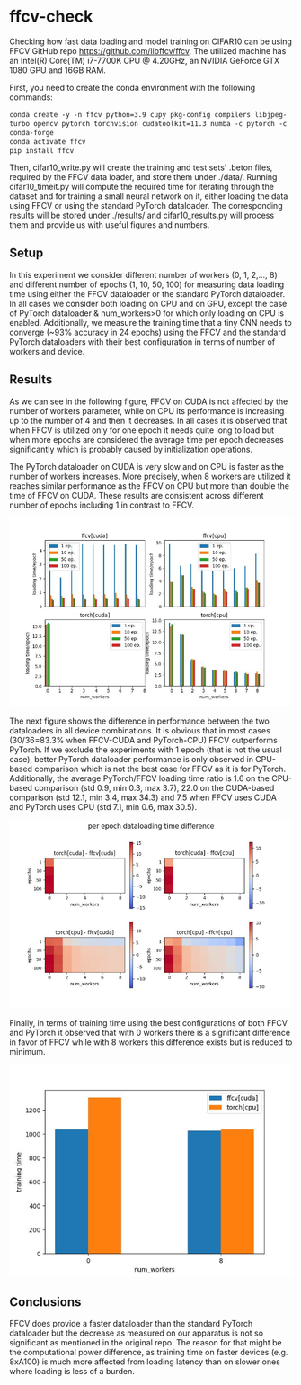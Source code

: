 # ffcv-check
Checking how fast data loading and model training on CIFAR10 can be using FFCV GitHub repo https://github.com/libffcv/ffcv.
The utilized machine has an Intel(R) Core(TM) i7-7700K CPU @ 4.20GHz, an NVIDIA GeForce GTX 1080 GPU
and 16GB RAM.

First, you need to create the conda environment with the following commands:
```
conda create -y -n ffcv python=3.9 cupy pkg-config compilers libjpeg-turbo opencv pytorch torchvision cudatoolkit=11.3 numba -c pytorch -c conda-forge
conda activate ffcv
pip install ffcv
```
Then, cifar10_write.py will create the training and test sets' .beton files, required by the FFCV data loader, and store them under ./data/.
Running cifar10_timeit.py will compute the required time for iterating through the dataset
and for training a small neural network on it, either loading the data using FFCV or using
the standard PyTorch dataloader. The corresponding results will be stored under ./results/
and cifar10_results.py will process them and provide us with useful figures and numbers.

## Setup
In this experiment we consider different number of workers (0, 1, 2,..., 8) and different
number of epochs (1, 10, 50, 100) for measuring data loading time using either the FFCV 
dataloader or the standard PyTorch dataloader. In all cases we consider both loading on CPU
and on GPU, except the case of PyTorch dataloader & num_workers>0 for which only loading 
on CPU is enabled. Additionally, we measure the training time that a tiny CNN needs to converge
(~93% accuracy in 24 epochs) using the FFCV and the standard PyTorch dataloaders with their best configuration
in terms of number of workers and device.

## Results
As we can see in the following figure, FFCV on CUDA is not affected by the number of 
workers parameter, while on CPU its performance is increasing up to the number of 4
and then it decreases. In all cases it is observed that when FFCV is utilized only
for one epoch it needs quite long to load but when more epochs are considered the
average time per epoch decreases significantly which is probably caused by
initialization operations.

The PyTorch dataloader on CUDA is very slow and on CPU is faster as the number of
workers increases. More precisely, when 8 workers are utilized it reaches similar
performance as the FFCV on CPU but more than double the time of FFCV on CUDA.
These results are consistent across different number of epochs including 1 in contrast
to FFCV.

![average data loading time across epochs per dataloader (ffcv, torch), device (cpu, cuda), number of workers and number of epochs](results/cifar10_loading.jpg)

The next figure shows the difference in performance between the two dataloaders
in all device combinations. It is obvious that in most cases (30/36=83.3% when 
FFCV-CUDA and PyTorch-CPU) FFCV outperforms PyTorch. If we exclude the experiments
with 1 epoch (that is not the usual case), better PyTorch dataloader performance 
is only observed in CPU-based comparison which is not the best case for FFCV as 
it is for PyTorch. Additionally, the average PyTorch/FFCV loading time ratio is 1.6
on the CPU-based comparison (std 0.9, min 0.3, max 3.7), 22.0 on the CUDA-based 
comparison (std 12.1, min 3.4, max 34.3) and 7.5 when FFCV uses CUDA and PyTorch uses
CPU (std 7.1, min 0.6, max 30.5). 

![average data loading time difference between ffcv and standard torch dataloaders among all device combinations](results/cifar10_loading_diff.jpg)

Finally, in terms of training time using the best configurations of both FFCV and PyTorch
it observed that with 0 workers there is a significant difference in favor of FFCV
while with 8 workers this difference exists but is reduced to minimum.

![training time comparison between ffcv and torch dataloader for 0 and 8 number of workers](results/cifar10_training.jpg)

## Conclusions
FFCV does provide a faster dataloader than the standard PyTorch dataloader but the 
decrease as measured on our apparatus is not so significant as mentioned in the
original repo. The reason for that might be the computational power difference, as
training time on faster devices (e.g. 8xA100) is much more affected from loading 
latency than on slower ones where loading is less of a burden.
